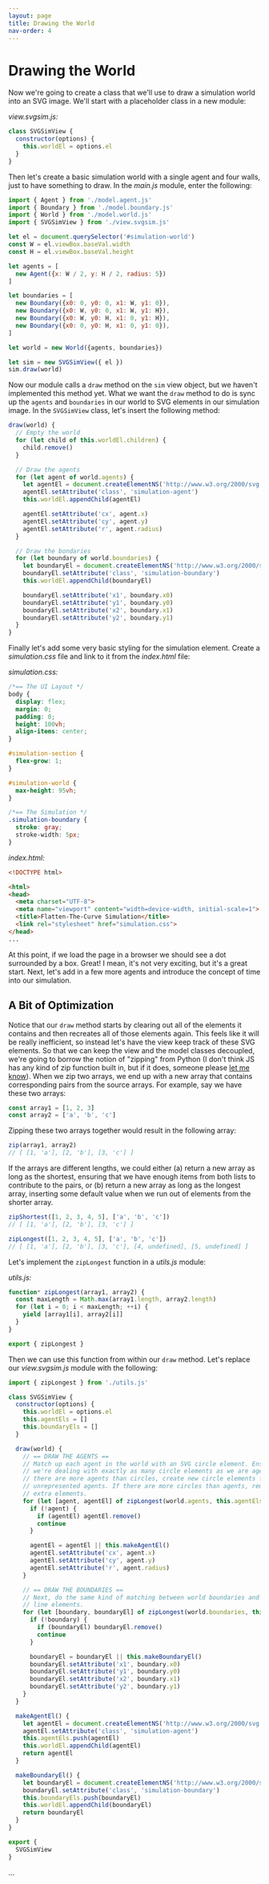 ```yaml
---
layout: page
title: Drawing the World
nav-order: 4
---
```


# Drawing the World

Now we're going to create a class that we'll use to draw a simulation world into an SVG image. We'll start with a placeholder class in a new module:

_view.svgsim.js:_
```js
class SVGSimView {
  constructor(options) {
    this.worldEl = options.el
  }
}
```

Then let's create a basic simulation world with a single agent and four walls, just to have something to draw. In the _main.js_ module, enter the following:

```js
import { Agent } from './model.agent.js'
import { Boundary } from './model.boundary.js'
import { World } from './model.world.js'
import { SVGSimView } from './view.svgsim.js'

let el = document.querySelector('#simulation-world')
const W = el.viewBox.baseVal.width
const H = el.viewBox.baseVal.height

let agents = [
  new Agent({x: W / 2, y: H / 2, radius: 5})
]

let boundaries = [
  new Boundary({x0: 0, y0: 0, x1: W, y1: 0}),
  new Boundary({x0: W, y0: 0, x1: W, y1: H}),
  new Boundary({x0: W, y0: H, x1: 0, y1: H}),
  new Boundary({x0: 0, y0: H, x1: 0, y1: 0}),
]

let world = new World({agents, boundaries})

let sim = new SVGSimView({ el })
sim.draw(world)
```

Now our module calls a `draw` method on the `sim` view object, but we haven't implemented this method yet. What we want the `draw` method to do is sync up the `agents` and `boundaries` in our world to SVG elements in our simulation image. In the `SVGSimView` class, let's insert the following method:

```js
draw(world) {
  // Empty the world
  for (let child of this.worldEl.children) {
    child.remove()
  }

  // Draw the agents
  for (let agent of world.agents) {
    let agentEl = document.createElementNS('http://www.w3.org/2000/svg', 'circle')
    agentEl.setAttribute('class', 'simulation-agent')
    this.worldEl.appendChild(agentEl)

    agentEl.setAttribute('cx', agent.x)
    agentEl.setAttribute('cy', agent.y)
    agentEl.setAttribute('r', agent.radius)
  }

  // Draw the bondaries
  for (let boundary of world.boundaries) {
    let boundaryEl = document.createElementNS('http://www.w3.org/2000/svg', 'line')
    boundaryEl.setAttribute('class', 'simulation-boundary')
    this.worldEl.appendChild(boundaryEl)

    boundaryEl.setAttribute('x1', boundary.x0)
    boundaryEl.setAttribute('y1', boundary.y0)
    boundaryEl.setAttribute('x2', boundary.x1)
    boundaryEl.setAttribute('y2', boundary.y1)
  }
}
```

Finally let's add some very basic styling for the simulation element. Create a _simulation.css_ file and link to it from the _index.html_ file:

_simulation.css:_
```css
/*== The UI Layout */
body {
  display: flex;
  margin: 0;
  padding: 0;
  height: 100vh;
  align-items: center;
}

#simulation-section {
  flex-grow: 1;
}

#simulation-world {
  max-height: 95vh;
}

/*== The Simulation */
.simulation-boundary {
  stroke: gray;
  stroke-width: 5px;
}
```

_index.html:_
```html
<!DOCTYPE html>

<html>
<head>
  <meta charset="UTF-8">
  <meta name="viewport" content="width=device-width, initial-scale=1">
  <title>Flatten-The-Curve Simulation</title>
  <link rel="stylesheet" href="simulation.css">
</head>
...
```

At this point, if we load the page in a browser we should see a dot surrounded by a box. Great! I mean, it's not very exciting, but it's a great start. Next, let's add in a few more agents and introduce the concept of time into our simulation.

## A Bit of Optimization

Notice that our `draw` method starts by clearing out all of the elements it contains and then recreates all of those elements again. This feels like it will be really inefficient, so instead let's have the view keep track of these SVG elements. So that we can keep the view and the model classes decoupled, we're going to borrow the notion of "zipping" from Python (I don't think JS has any kind of zip function built in, but if it does, someone please [let me know](https://github.com/mjumbewu/flatten-curve-sim-narrative/issues)). When we zip two arrays, we end up with a new array that contains corresponding pairs from the source arrays. For example, say we have these two arrays:

```js
const array1 = [1, 2, 3]
const array2 = ['a', 'b', 'c']
```

Zipping these two arrays together would result in the following array:

```js
zip(array1, array2)
// [ [1, 'a'], [2, 'b'], [3, 'c'] ]
```

If the arrays are different lengths, we could either (a) return a new array as long as the shortest, ensuring that we have enough items from both lists to contribute to the pairs, or (b) return a new array as long as the longest array, inserting some default value when we run out of elements from the shorter array.

```js
zipShortest([1, 2, 3, 4, 5], ['a', 'b', 'c'])
// [ [1, 'a'], [2, 'b'], [3, 'c'] ]

zipLongest([1, 2, 3, 4, 5], ['a', 'b', 'c'])
// [ [1, 'a'], [2, 'b'], [3, 'c'], [4, undefined], [5, undefined] ]
```

Let's implement the `zipLongest` function in a _utils.js_ module:

_utils.js:_
```js
function* zipLongest(array1, array2) {
  const maxLength = Math.max(array1.length, array2.length)
  for (let i = 0; i < maxLength; ++i) {
    yield [array1[i], array2[i]]
  }
}

export { zipLongest }
```

Then we can use this function from within our `draw` method. Let's replace our _view.svgsim.js_ module with the following:

```js
import { zipLongest } from './utils.js'

class SVGSimView {
  constructor(options) {
    this.worldEl = options.el
    this.agentEls = []
    this.boundaryEls = []
  }

  draw(world) {
    // == DRAW THE AGENTS ==
    // Match up each agent in the world with an SVG circle element. Ensure that
    // we're dealing with exactly as many circle elements as we are agents. If
    // there are more agents than circles, create new circle elements for the
    // unrepresented agents. If there are more circles than agents, remove the
    // extra elements.
    for (let [agent, agentEl] of zipLongest(world.agents, this.agentEls)) {
      if (!agent) {
        if (agentEl) agentEl.remove()
        continue
      }

      agentEl = agentEl || this.makeAgentEl()
      agentEl.setAttribute('cx', agent.x)
      agentEl.setAttribute('cy', agent.y)
      agentEl.setAttribute('r', agent.radius)
    }

    // == DRAW THE BOUNDARIES ==
    // Next, do the same kind of matching between world boundaries and SVG
    // line elements.
    for (let [boundary, boundaryEl] of zipLongest(world.boundaries, this.boundaryEls)) {
      if (!boundary) {
        if (boundaryEl) boundaryEl.remove()
        continue
      }

      boundaryEl = boundaryEl || this.makeBoundaryEl()
      boundaryEl.setAttribute('x1', boundary.x0)
      boundaryEl.setAttribute('y1', boundary.y0)
      boundaryEl.setAttribute('x2', boundary.x1)
      boundaryEl.setAttribute('y2', boundary.y1)
    }
  }

  makeAgentEl() {
    let agentEl = document.createElementNS('http://www.w3.org/2000/svg', 'circle')
    agentEl.setAttribute('class', 'simulation-agent')
    this.agentEls.push(agentEl)
    this.worldEl.appendChild(agentEl)
    return agentEl
  }

  makeBoundaryEl() {
    let boundaryEl = document.createElementNS('http://www.w3.org/2000/svg', 'line')
    boundaryEl.setAttribute('class', 'simulation-boundary')
    this.boundaryEls.push(boundaryEl)
    this.worldEl.appendChild(boundaryEl)
    return boundaryEl
  }
}

export {
  SVGSimView
}
```

...